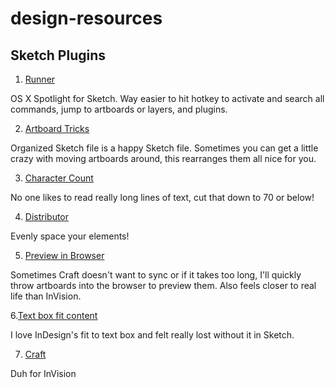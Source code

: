 # design-resources

## Sketch Plugins

1. [Runner](https://sketchrunner.com/)

OS X Spotlight for Sketch. Way easier to hit hotkey to activate and search all commands, jump to artboards or layers, and plugins.

2. [Artboard Tricks](https://github.com/romannurik/Sketch-ArtboardTricks)

Organized Sketch file is a happy Sketch file. Sometimes you can get a little crazy with moving artboards around, this rearranges them all nice for you.

3. [Character Count](https://github.com/andrewfiorillo/sketch-character-count)

No one likes to read really long lines of text, cut that down to 70 or below!

4. [Distributor](https://github.com/PEZ/SketchDistributor)

Evenly space your elements!

5. [Preview in Browser](https://github.com/gaddafirusli/Preview-in-browser)

Sometimes Craft doesn't want to sync or if it takes too long, I'll quickly throw artboards into the browser to preview them. Also feels closer to real life than InVision.

6.[Text box fit content](https://github.com/juliussohn/sketch-textbox-fit-content)

I love InDesign's fit to text box and felt really lost without it in Sketch.

7. [Craft](https://www.invisionapp.com/craft)

Duh for InVision
